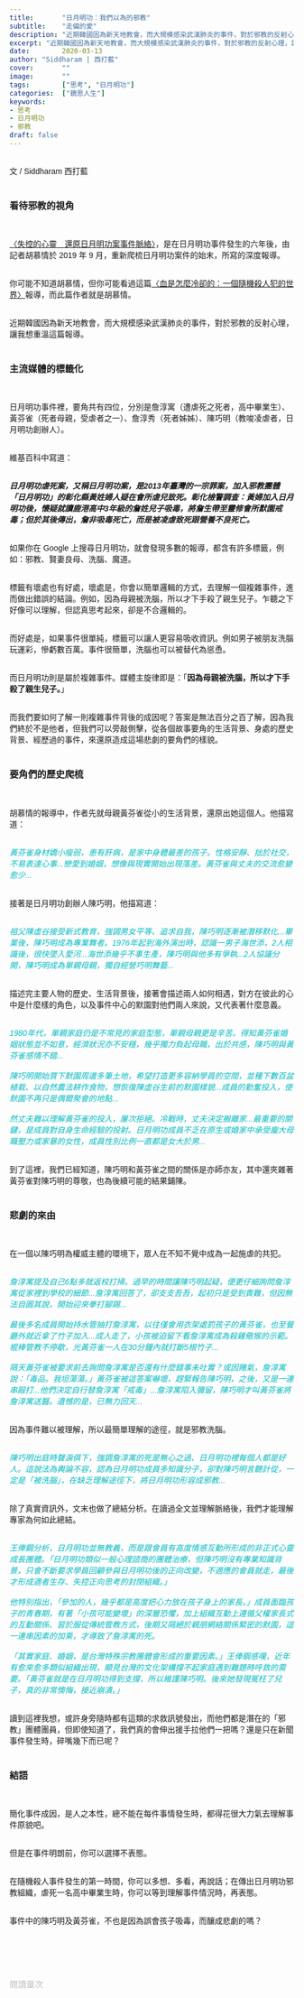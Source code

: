 ```yaml
---
title:       "日月明功：我們以為的邪教"
subtitle:    "走偏的愛"
description: "近期韓國因為新天地教會，而大規模感染武漢肺炎的事件，對於邪教的反射心理，讓我想重溫這篇〈失控的心靈　還原日月明功案事件脈絡〉報導..."
excerpt: "近期韓國因為新天地教會，而大規模感染武漢肺炎的事件，對於邪教的反射心理，讓我想重溫這篇〈失控的心靈　還原日月明功案事件脈絡〉報導..."
date:        2020-03-13
author: "Siddharam | 西打藍"
cover:       ""
image:       ""
tags:        ["思考", "日月明功"]
categories:  ["鏡思人生"]
keywords:
- 思考
- 日月明功
- 邪教
draft: false
---
```


<article style="font-family: 'Noto Sans TC', '微軟正黑體', sans-serif; font-weight: 300;">

<br>文 / Siddharam 西打藍<br><br>

<h3 class="article-h1-color">看待邪教的視角</h3><br>

<a href="https://www.mirrormedia.mg/story/20191226cul002/" target="_blank">〈失控的心靈　還原日月明功案事件脈絡〉</a>，是在日月明功事件發生的六年後，由記者胡慕情於 2019 年 9 月，重新爬梳日月明功案件的始末，所寫的深度報導。<br><br>

你可能不知道胡慕情，但你可能看過這篇<a href="https://theinitium.com/article/20160426-taiwan-Tseng-Wen-chin/" target="_blank">〈血是怎麼冷卻的：一個隨機殺人犯的世界〉</a>報導，而此篇作者就是胡慕情。<br><br>

近期韓國因為新天地教會，而大規模感染武漢肺炎的事件，對於邪教的反射心理，讓我想重溫這篇報導。<br><br>

<h3 class="article-h1-color">主流媒體的標籤化</h3><br>

日月明功事件裡，要角共有四位，分別是詹淳寓（遭虐死之死者，高中畢業生）、黃芬雀（死者母親，受虐者之一）、詹淳秀（死者姊姊）、陳巧明（教唆凌虐者，日月明功創辦人）。<br><br>

維基百科中寫道：<br><br>

<b><i>日月明功虐死案，又稱日月明功案，是2013年臺灣的一宗罪案，加入邪教團體「日月明功」的彰化縣黃姓婦人疑在會所虐兒致死。彰化檢警調查：黃婦加入日月明功後，懷疑就讀鹿港高中3年級的詹姓兒子吸毒，將詹生帶至靈修會所默園戒毒；但於其後傳出，詹非吸毒死亡，而是被凌虐致死跟營養不良死亡。</i></b><br><br>

如果你在 Google 上搜尋日月明功，就會發現多數的報導，都含有許多標籤，例如：邪教、賢妻良母、洗腦、魔道。<br><br>

標籤有壞處也有好處，壞處是，你會以簡單邏輯的方式，去理解一個複雜事件，進而做出錯誤的結論。例如，因為母親被洗腦，所以才下手殺了親生兒子。乍聽之下好像可以理解，但認真思考起來，卻是不合邏輯的。<br><br>

而好處是，如果事件很單純，標籤可以讓人更容易吸收資訊。例如男子被朋友洗腦玩運彩，慘虧數百萬。事件很簡單，洗腦也可以被替代為慫恿。<br><br>

而日月明功則是屬於複雜事件。媒體主旋律即是：「<b>因為母親被洗腦，所以才下手殺了親生兒子。</b>」<br><br>

而我們要如何了解一則複雜事件背後的成因呢？答案是無法百分之百了解，因為我們終於不是他者，但我們可以旁敲側擊，從各個故事要角的生活背景、身處的歷史背景、經歷過的事件，來還原造成這場悲劇的要角們的樣貌。<br><br>


<h3 class="article-h1-color">要角們的歷史爬梳</h3><br>

胡慕情的報導中，作者先就母親黃芬雀從小的生活背景，還原出她這個人。他描寫道：<br><br>

<i style="color: rgb(2, 186, 192);">黃芬雀身材嬌小瘦弱，患有肝病，是家中身體最差的孩子。性格安靜、拙於社交，不易表達心事...戀愛到婚姻，想像與現實開始出現落差。黃芬雀與丈夫的交流愈變愈少...</i><br><br>

接著是日月明功創辦人陳巧明，他描寫道：<br><br>

<i style="color: rgb(2, 186, 192);">祖父陳虛谷接受新式教育，強調男女平等、追求自我，陳巧明逐漸被潛移默化...畢業後，陳巧明成為專業舞者。1976年起到海外演出時，認識一男子海世添，2人相識後，很快墜入愛河...海世添幾乎不事生產，陳巧明與他多有爭執...2人協議分開，陳巧明成為單親母親，獨自經營巧明舞藝...</i><br><br>

描述完主要人物的歷史、生活背景後，接著會描述兩人如何相遇，對方在彼此的心中是什麼樣的角色，以及事件中心的默園對他們兩人來說，又代表著什麼意義。<br><br>

<i style="color: rgb(2, 186, 192);">1980年代，單親家庭仍是不常見的家庭型態，單親母親更是辛苦。得知黃芬雀婚姻狀態並不如意，經濟狀況亦不安穩，幾乎獨力負起母職，出於共感，陳巧明與黃芬雀感情不錯...<br><br>陳巧明開始買下默園周邊多筆土地，希望打造更多容納學員的空間，並種下數百盆植栽、以自然農法耕作食物，想恢復陳虛谷生前的默園樣貌...成員的勤奮投入，使默園不再只是偶爾聚會的地點...<br><br>然丈夫難以理解黃芬雀的投入，屢次拒絕。冷戰時，丈夫決定搬離家...最重要的關鍵，是成員對自身生命經驗的投射。日月明功成員不乏在原生或婚家中承受龐大母職壓力或家暴的女性，成員性別比例一直都是女大於男...</i><br><br>

到了這裡，我們已經知道，陳巧明和黃芬雀之間的關係是亦師亦友，其中還夾雜著黃芬雀對陳巧明的尊敬，也為後續可能的結果鋪陳。<br><br>


<h3 class="article-h1-color">悲劇的來由</h3><br>

在一個以陳巧明為權威主體的環境下，眾人在不知不覺中成為一起施虐的共犯。<br><br>

<i style="color: rgb(2, 186, 192);">詹淳寓提及自己6點多就返校打掃。過早的時間讓陳巧明起疑，便更仔細詢問詹淳寓從家裡到學校的細節...詹淳寓回答了，卻支支吾吾，起初只是受到責難，但因無法自圓其說，開始迎來拳打腳踢...<br><br>最後多名成員開始持水管抽打詹淳寓，以往僅會用衣架處罰孩子的黃芬雀，也至餐廳外就近拿了竹子加入...成人走了，小孩被迫留下看詹淳寓成為殺雞儆猴的示範。棍棒管教不停歇，光黃芬雀一人在30分鐘內就打斷5根竹子...<br><br>隔天黃芬雀被要求前去詢問詹淳寓是否還有什麼錯事未吐實？或因賭氣，詹淳寓說：「毒品。我坦蕩蕩。」黃芬雀被這答案嚇壞，趕緊報告陳巧明，之後，又是一連串毆打...他們決定自行替詹淳寓「戒毒」...詹淳寓陷入彌留，陳巧明才叫黃芬雀將詹淳寓送醫。遺憾的是，已無力回天...</i><br><br>

因為事件難以被理解，所以最簡單理解的途徑，就是邪教洗腦。<br><br>

<i style="color: rgb(2, 186, 192);">陳巧明出庭時聲淚俱下，強調詹淳寓的死是無心之過、日月明功裡每個人都是好人。這說法為輿論不容，認為日月明功成員多知識分子，卻對陳巧明言聽計從，一定是「被洗腦」，在缺乏理解途徑下，將日月明功形容成邪教...</i><br><br>

除了真實資訊外，文末也做了總結分析。在讀過全文並理解脈絡後，我們才能理解專家為何如此總結。<br><br>

<i style="color: rgb(2, 186, 192);">王俸鋼分析，日月明功並無教義，而是跟會員有高度情感互動所形成的非正式心靈成長團體。「日月明功類似一般心理諮商的團體治療，但陳巧明沒有專業知識背景，只會不斷要求學員回顧參與日月明功後的正向改變，不適應的會員就走，最後才形成適者生存、失控正向思考的封閉組織。」<br><br>他特別指出，「參加的人，幾乎都是高度把心力放在孩子身上的家長。」成員面臨孩子的青春期，有著「小孩可能變壞」的深層恐懼，加上組織互動上遵循父權家長式的互動關係、習於服從傳統管教方式，後期又隔絕於親朋網絡關係緊密的默園，這一連串因素的加乘，才導致了詹淳寓的死。<br><br>「其實家庭、婚姻，是台灣特殊宗教團體會形成的重要因素。」王俸鋼感嘆，近年有愈來愈多類似組織出現，顯見台灣的文化架構撐不起家庭遇到難題時呼救的需要。「黃芬雀就是在日月明功得到支撐，所以維護陳巧明。後來她發現冤枉了兒子，真的非常懊悔，接近崩潰。」</i><br><br>

讀到這裡我想，或許身旁隨時都有這類的求救訊號發出，而他們都是潛在的「邪教」團體團員，但即使知道了，我們真的會伸出援手拉他們一把嗎？還是只在新聞事件發生時，碎嘴幾下而已呢？<br><br>



<h3 class="article-h1-color">結語</h3><br>

簡化事件成因，是人之本性，總不能在每件事情發生時，都得花很大力氣去理解事件原貌吧。<br><br>

但是在事件明朗前，你可以選擇不表態。<br><br>

在隨機殺人事件發生的第一時間，你可以多想、多看，再說話；在傳出日月明功邪教組織，虐死一名高中畢業生時，你可以等到理解事件情況時，再表態。<br><br>

事件中的陳巧明及黃芬雀，不也是因為誤會孩子吸毒，而釀成悲劇的嗎？<br><br>






<br><br><br>

</article>

<div style="color: #bfbfbf; font-size: 15px;" id="busuanzi_container_page_pv">
  閱讀量<span id="busuanzi_value_page_pv"></span>次
</div>

<script src="../../js/post.js"></script>



